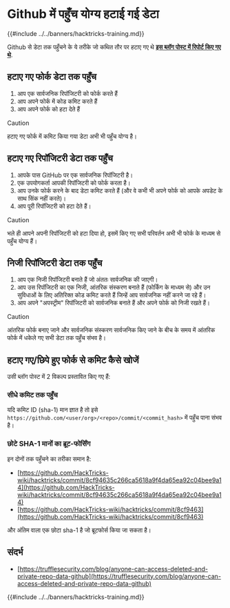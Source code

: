 # Github में पहुँच योग्य हटाई गई डेटा

{{#include ../../banners/hacktricks-training.md}}

Github से डेटा तक पहुँचने के ये तरीके जो कथित तौर पर हटाए गए थे [**इस ब्लॉग पोस्ट में रिपोर्ट किए गए थे**](https://trufflesecurity.com/blog/anyone-can-access-deleted-and-private-repo-data-github).

## हटाए गए फोर्क डेटा तक पहुँच

1. आप एक सार्वजनिक रिपॉजिटरी को फोर्क करते हैं
2. आप अपने फोर्क में कोड कमिट करते हैं
3. आप अपने फोर्क को हटा देते हैं

> [!CAUTION]
> हटाए गए फोर्क में कमिट किया गया डेटा अभी भी पहुँच योग्य है।

## हटाए गए रिपॉजिटरी डेटा तक पहुँच

1. आपके पास GitHub पर एक सार्वजनिक रिपॉजिटरी है।
2. एक उपयोगकर्ता आपकी रिपॉजिटरी को फोर्क करता है।
3. आप उनके फोर्क करने के बाद डेटा कमिट करते हैं (और वे कभी भी अपने फोर्क को आपके अपडेट के साथ सिंक नहीं करते)।
4. आप पूरी रिपॉजिटरी को हटा देते हैं।

> [!CAUTION]
> भले ही आपने अपनी रिपॉजिटरी को हटा दिया हो, इसमें किए गए सभी परिवर्तन अभी भी फोर्क के माध्यम से पहुँच योग्य हैं।

## निजी रिपॉजिटरी डेटा तक पहुँच

1. आप एक निजी रिपॉजिटरी बनाते हैं जो अंततः सार्वजनिक की जाएगी।
2. आप उस रिपॉजिटरी का एक निजी, आंतरिक संस्करण बनाते हैं (फोर्किंग के माध्यम से) और उन सुविधाओं के लिए अतिरिक्त कोड कमिट करते हैं जिन्हें आप सार्वजनिक नहीं करने जा रहे हैं।
3. आप अपने "अपस्ट्रीम" रिपॉजिटरी को सार्वजनिक बनाते हैं और अपने फोर्क को निजी रखते हैं।

> [!CAUTION]
> आंतरिक फोर्क बनाए जाने और सार्वजनिक संस्करण सार्वजनिक किए जाने के बीच के समय में आंतरिक फोर्क में धकेले गए सभी डेटा तक पहुँच संभव है।

## हटाए गए/छिपे हुए फोर्क से कमिट कैसे खोजें

उसी ब्लॉग पोस्ट में 2 विकल्प प्रस्तावित किए गए हैं:

### सीधे कमिट तक पहुँच

यदि कमिट ID (sha-1) मान ज्ञात है तो इसे `https://github.com/<user/org>/<repo>/commit/<commit_hash>` में पहुँच पाना संभव है।

### छोटे SHA-1 मानों का ब्रूट-फोर्सिंग

इन दोनों तक पहुँचने का तरीका समान है:

- [https://github.com/HackTricks-wiki/hacktricks/commit/8cf94635c266ca5618a9f4da65ea92c04bee9a14](https://github.com/HackTricks-wiki/hacktricks/commit/8cf94635c266ca5618a9f4da65ea92c04bee9a14)
- [https://github.com/HackTricks-wiki/hacktricks/commit/8cf9463](https://github.com/HackTricks-wiki/hacktricks/commit/8cf9463)

और अंतिम वाला एक छोटा sha-1 है जो ब्रूटफोर्स किया जा सकता है।

## संदर्भ

- [https://trufflesecurity.com/blog/anyone-can-access-deleted-and-private-repo-data-github](https://trufflesecurity.com/blog/anyone-can-access-deleted-and-private-repo-data-github)

{{#include ../../banners/hacktricks-training.md}}
